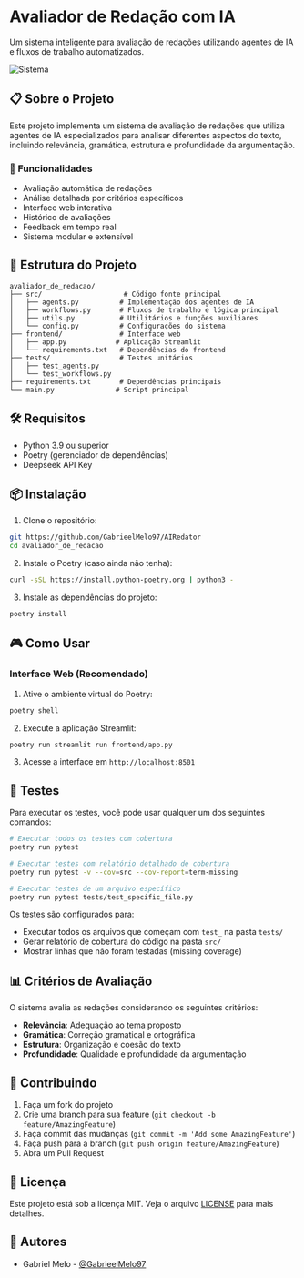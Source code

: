 # Avaliador de Redação com IA

Um sistema inteligente para avaliação de redações utilizando agentes de IA e fluxos de trabalho automatizados.

![Sistema](https://drive.google.com/file/d/1j2J_NFFtNn8EVW92bDxvU4FxZIjqLisc/view?usp=sharing)

## 📋 Sobre o Projeto

Este projeto implementa um sistema de avaliação de redações que utiliza agentes de IA especializados para analisar diferentes aspectos do texto, incluindo relevância, gramática, estrutura e profundidade da argumentação.

### 🎯 Funcionalidades

- Avaliação automática de redações
- Análise detalhada por critérios específicos
- Interface web interativa
- Histórico de avaliações
- Feedback em tempo real
- Sistema modular e extensível

## 🚀 Estrutura do Projeto

```
avaliador_de_redacao/
├── src/                    # Código fonte principal
│   ├── agents.py          # Implementação dos agentes de IA
│   ├── workflows.py       # Fluxos de trabalho e lógica principal
│   ├── utils.py           # Utilitários e funções auxiliares
│   └── config.py          # Configurações do sistema
├── frontend/              # Interface web
│   ├── app.py            # Aplicação Streamlit
│   └── requirements.txt   # Dependências do frontend
├── tests/                 # Testes unitários
│   ├── test_agents.py
│   └── test_workflows.py
├── requirements.txt       # Dependências principais
└── main.py               # Script principal
```

## 🛠️ Requisitos

- Python 3.9 ou superior
- Poetry (gerenciador de dependências)
- Deepseek API Key

## 📦 Instalação

1. Clone o repositório:
```bash
git https://github.com/GabrieelMelo97/AIRedator
cd avaliador_de_redacao
```

2. Instale o Poetry (caso ainda não tenha):
```bash
curl -sSL https://install.python-poetry.org | python3 -
```

3. Instale as dependências do projeto:
```bash
poetry install
```

## 🎮 Como Usar

### Interface Web (Recomendado)

1. Ative o ambiente virtual do Poetry:
```bash
poetry shell
```

2. Execute a aplicação Streamlit:
```bash
poetry run streamlit run frontend/app.py
```

3. Acesse a interface em `http://localhost:8501`


## 🧪 Testes

Para executar os testes, você pode usar qualquer um dos seguintes comandos:

```bash
# Executar todos os testes com cobertura
poetry run pytest

# Executar testes com relatório detalhado de cobertura
poetry run pytest -v --cov=src --cov-report=term-missing

# Executar testes de um arquivo específico
poetry run pytest tests/test_specific_file.py
```

Os testes são configurados para:
- Executar todos os arquivos que começam com `test_` na pasta `tests/`
- Gerar relatório de cobertura do código na pasta `src/`
- Mostrar linhas que não foram testadas (missing coverage)

## 📊 Critérios de Avaliação

O sistema avalia as redações considerando os seguintes critérios:

- **Relevância**: Adequação ao tema proposto
- **Gramática**: Correção gramatical e ortográfica
- **Estrutura**: Organização e coesão do texto
- **Profundidade**: Qualidade e profundidade da argumentação

## 🤝 Contribuindo

1. Faça um fork do projeto
2. Crie uma branch para sua feature (`git checkout -b feature/AmazingFeature`)
3. Faça commit das mudanças (`git commit -m 'Add some AmazingFeature'`)
4. Faça push para a branch (`git push origin feature/AmazingFeature`)
5. Abra um Pull Request

## 📝 Licença

Este projeto está sob a licença MIT. Veja o arquivo [LICENSE](LICENSE) para mais detalhes.

## 👥 Autores

- Gabriel Melo - [@GabrieelMelo97](https://github.com/GabrieelMelo97/AIRedator)

